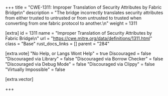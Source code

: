+++
title = "CWE-1311: Improper Translation of Security Attributes by Fabric Bridge\n"
description = "The bridge incorrectly translates security attributes from either trusted to untrusted or from untrusted to trusted when converting from one fabric protocol to another.\n"
weight = 1311

[extra]
id = 1311
name = "Improper Translation of Security Attributes by Fabric Bridge\n"
url = "https://cwe.mitre.org/data/definitions/1311.html"
class = "Base"
rust_docs_links = []
parent = "284"

[extra.vote]
"No Help, or Langs Wont Help" = true
Discouraged = false
"Discouraged via Library" = false
"Discouraged via Borrow Checker" = false
"Discouraged via Debug Mode" = false
"Discouraged via Clippy" = false
"Virtually Impossible" = false

[extra.vector]

+++